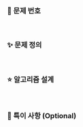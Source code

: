
<!--
✅ {#이슈번호} 부분을 해결한 문제의 이슈번호로 변경해 주세요.
ex) #12

✅ PR 등록 후, 우측 하단에 이슈가 제대로 연결되었는지 확인해 주세요.
-->
### 🌟 문제 번호

<br>

<!--
✅ 문제를 간단하게 정의해 주세요.
     ☑ input 정의(입력 제한, 특징 등)
        ex) 전체 용액의 수 N[2, 1e5], 오름차순으로 정렬된 서로 다른 용액의 특성값[-1e9, 1e9]
     ☑ output 정의
        ex) 첫째 줄에 특성값이 0에 가장 가까운 용액을 만들어 내는 두 용액의 특성값을 오름차순으로 출력
            특성값이 0에 가장 가까운 용액을 만들어 내는 경우가 두 개 이상일 경우에는 그 중 아무 것이나 출력
-->
### ✨ 문제 정의

<br>

<!--
✅ 문제를 해결하기 위해 설계한 알고리즘을 설명해 주세요.
     ☑ 코드를 이해할 수 있을 정도로만 간략하게 작성해 주세요.
     ☑ 사용한 알고리즘과 자료구조, 로직 등을 편하신 방법으로 설명해 주세요.
     ☑ 알고리즘 및 자료구조에 대한 설명은 생략해 주세요.
        ex) quick sort의 구조 및 동작 원리 ❌
-->
### ⭐️ 알고리즘 설계

<br>

<!--
✅ 특별히 리뷰를 받고 싶은 부분이나, 코드를 읽기 전 참고할 사항을 작성해 주세요.
✅ 참고한 포스팅이나 레퍼런스가 있다면, 여기에 작성해 주세요.
-->
### 💫 특이 사항 (Optional)

<br>
